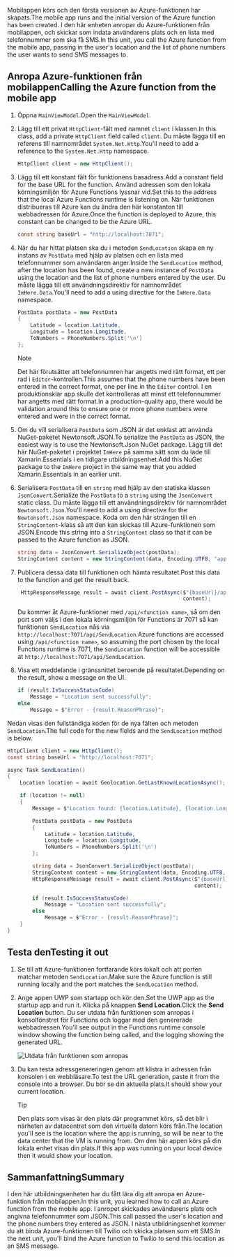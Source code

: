 <span data-ttu-id="65a15-101">Mobilappen körs och den första versionen av Azure-funktionen har skapats.</span><span class="sxs-lookup"><span data-stu-id="65a15-101">The mobile app runs and the initial version of the Azure function has been created.</span></span> <span data-ttu-id="65a15-102">I den här enheten anropar du Azure-funktionen från mobilappen, och skickar som indata användarens plats och en lista med telefonnummer som ska få SMS.</span><span class="sxs-lookup"><span data-stu-id="65a15-102">In this unit, you call the Azure function from the mobile app, passing in the user's location and the list of phone numbers the user wants to send SMS messages to.</span></span>

## <a name="calling-the-azure-function-from-the-mobile-app"></a><span data-ttu-id="65a15-103">Anropa Azure-funktionen från mobilappen</span><span class="sxs-lookup"><span data-stu-id="65a15-103">Calling the Azure function from the mobile app</span></span>

1. <span data-ttu-id="65a15-104">Öppna `MainViewModel`.</span><span class="sxs-lookup"><span data-stu-id="65a15-104">Open the `MainViewModel`.</span></span>

1. <span data-ttu-id="65a15-105">Lägg till ett privat `HttpClient`-fält med namnet `client` i klassen.</span><span class="sxs-lookup"><span data-stu-id="65a15-105">In this class, add a private `HttpClient` field called `client`.</span></span> <span data-ttu-id="65a15-106">Du måste lägga till en referens till namnområdet `System.Net.Http`.</span><span class="sxs-lookup"><span data-stu-id="65a15-106">You'll need to add a reference to the `System.Net.Http` namespace.</span></span>

    ```cs
    HttpClient client = new HttpClient();
    ```

1. <span data-ttu-id="65a15-107">Lägg till ett konstant fält för funktionens basadress.</span><span class="sxs-lookup"><span data-stu-id="65a15-107">Add a constant field for the base URL for the function.</span></span> <span data-ttu-id="65a15-108">Använd adressen som den lokala körningsmiljön för Azure Functions lyssnar vid.</span><span class="sxs-lookup"><span data-stu-id="65a15-108">Set this to the address that the local Azure Functions runtime is listening on.</span></span> <span data-ttu-id="65a15-109">När funktionen distribueras till Azure kan du ändra den här konstanten till webbadressen för Azure.</span><span class="sxs-lookup"><span data-stu-id="65a15-109">Once the function is deployed to Azure, this constant can be changed to be the Azure URL.</span></span>

    ```cs
    const string baseUrl = "http://localhost:7071";
    ```

1. <span data-ttu-id="65a15-110">När du har hittat platsen ska du i metoden `SendLocation` skapa en ny instans av `PostData` med hjälp av platsen och en lista med telefonnummer som användaren anger.</span><span class="sxs-lookup"><span data-stu-id="65a15-110">Inside the `SendLocation` method, after the location has been found, create a new instance of `PostData` using the location and the list of phone numbers entered by the user.</span></span> <span data-ttu-id="65a15-111">Du måste lägga till ett användningsdirektiv för namnområdet `ImHere.Data`.</span><span class="sxs-lookup"><span data-stu-id="65a15-111">You'll need to add a using directive for the `ImHere.Data` namespace.</span></span>

    ```cs
    PostData postData = new PostData
    {
        Latitude = location.Latitude,
        Longitude = location.Longitude,
        ToNumbers = PhoneNumbers.Split('\n')
    };
    ```

    > [!NOTE]
    > <span data-ttu-id="65a15-112">Det här förutsätter att telefonnumren har angetts med rätt format, ett per rad i `Editor`-kontrollen.</span><span class="sxs-lookup"><span data-stu-id="65a15-112">This assumes that the phone numbers have been entered in the correct format, one per line in the `Editor` control.</span></span> <span data-ttu-id="65a15-113">I en produktionsklar app skulle det kontrolleras att minst ett telefonnummer har angetts med rätt format.</span><span class="sxs-lookup"><span data-stu-id="65a15-113">In a production-quality app, there would be validation around this to ensure one or more phone numbers were entered and were in the correct format.</span></span>    
 

1. <span data-ttu-id="65a15-114">Om du vill serialisera `PostData` som JSON är det enklast att använda NuGet-paketet Newtonsoft.JSON.</span><span class="sxs-lookup"><span data-stu-id="65a15-114">To serialize the `PostData` as JSON, the easiest way is to use the Newtonsoft.Json NuGet package.</span></span> <span data-ttu-id="65a15-115">Lägg till det här NuGet-paketet i projektet `ImHere` på samma sätt som du lade till Xamarin.Essentials i en tidigare utbildningsenhet.</span><span class="sxs-lookup"><span data-stu-id="65a15-115">Add this NuGet package to the `ImHere` project in the same way that you added Xamarin.Essentials in an earlier unit.</span></span>

1. <span data-ttu-id="65a15-116">Serialisera `PostData` till en `string` med hjälp av den statiska klassen `JsonConvert`.</span><span class="sxs-lookup"><span data-stu-id="65a15-116">Serialize the `PostData` to a `string` using the `JsonConvert` static class.</span></span> <span data-ttu-id="65a15-117">Du måste lägga till ett användningsdirektiv för namnområdet `Newtonsoft.Json`.</span><span class="sxs-lookup"><span data-stu-id="65a15-117">You'll need to add a using directive for the `Newtonsoft.Json` namespace.</span></span> <span data-ttu-id="65a15-118">Koda om den här strängen till en `StringContent`-klass så att den kan skickas till Azure-funktionen som JSON.</span><span class="sxs-lookup"><span data-stu-id="65a15-118">Encode this string into a `StringContent` class so that it can be passed to the Azure function as JSON.</span></span>

    ```cs
    string data = JsonConvert.SerializeObject(postData);
    StringContent content = new StringContent(data, Encoding.UTF8, "application/json");
    ```

1. <span data-ttu-id="65a15-119">Publicera dessa data till funktionen och hämta resultatet.</span><span class="sxs-lookup"><span data-stu-id="65a15-119">Post this data to the function and get the result back.</span></span>

   ```cs
    HttpResponseMessage result = await client.PostAsync($"{baseUrl}/api/SendLocation",
                                                        content);
   ```

   <span data-ttu-id="65a15-120">Du kommer åt Azure-funktioner med `/api/<function name>`, så om den port som väljs i den lokala körningsmiljön för Functions är 7071 så kan funktionen `SendLocation` nås via `http://localhost:7071/api/SendLocation`.</span><span class="sxs-lookup"><span data-stu-id="65a15-120">Azure functions are accessed using `/api/<function name>`, so assuming the port chosen by the local Functions runtime is 7071, the `SendLocation` function will be accessible at `http://localhost:7071/api/SendLocation`.</span></span>

1. <span data-ttu-id="65a15-121">Visa ett meddelande i gränssnittet beroende på resultatet.</span><span class="sxs-lookup"><span data-stu-id="65a15-121">Depending on the result, show a message on the UI.</span></span>

    ```cs
    if (result.IsSuccessStatusCode)
        Message = "Location sent successfully";
    else
        Message = $"Error - {result.ReasonPhrase}";
    ```

<span data-ttu-id="65a15-122">Nedan visas den fullständiga koden för de nya fälten och metoden `SendLocation`.</span><span class="sxs-lookup"><span data-stu-id="65a15-122">The full code for the new fields and the `SendLocation` method is below.</span></span>

```cs
HttpClient client = new HttpClient();
const string baseUrl = "http://localhost:7071";

async Task SendLocation()
{
    Location location = await Geolocation.GetLastKnownLocationAsync();

    if (location != null)
    {
        Message = $"Location found: {location.Latitude}, {location.Longitude}.";

        PostData postData = new PostData
        {
            Latitude = location.Latitude,
            Longitude = location.Longitude,
            ToNumbers = PhoneNumbers.Split('\n')
        };

        string data = JsonConvert.SerializeObject(postData);
        StringContent content = new StringContent(data, Encoding.UTF8, "application/json");
        HttpResponseMessage result = await client.PostAsync($"{baseUrl}/api/SendLocation",
                                                            content);

        if (result.IsSuccessStatusCode)
            Message = "Location sent successfully";
        else
            Message = $"Error - {result.ReasonPhrase}";
    }
}
```

## <a name="testing-it-out"></a><span data-ttu-id="65a15-123">Testa den</span><span class="sxs-lookup"><span data-stu-id="65a15-123">Testing it out</span></span>

1. <span data-ttu-id="65a15-124">Se till att Azure-funktionen fortfarande körs lokalt och att porten matchar metoden `SendLocation`.</span><span class="sxs-lookup"><span data-stu-id="65a15-124">Make sure the Azure function is still running locally and the port matches the `SendLocation` method.</span></span>

1. <span data-ttu-id="65a15-125">Ange appen UWP som startapp och kör den.</span><span class="sxs-lookup"><span data-stu-id="65a15-125">Set the UWP app as the startup app and run it.</span></span> <span data-ttu-id="65a15-126">Klicka på knappen **Send Location**.</span><span class="sxs-lookup"><span data-stu-id="65a15-126">Click the **Send Location** button.</span></span> <span data-ttu-id="65a15-127">Du ser utdata från funktionen som anropas i konsolfönstret för Functions och loggar med den genererade webbadressen.</span><span class="sxs-lookup"><span data-stu-id="65a15-127">You'll see output in the Functions runtime console window showing the function being called, and the logging showing the generated URL.</span></span>

    ![Utdata från funktionen som anropas](../media/6-function-called.png)

1. <span data-ttu-id="65a15-129">Du kan testa adressgenereringen genom att klistra in adressen från konsolen i en webbläsare.</span><span class="sxs-lookup"><span data-stu-id="65a15-129">To test the URL generation, paste it from the console into a browser.</span></span> <span data-ttu-id="65a15-130">Du bör se din aktuella plats.</span><span class="sxs-lookup"><span data-stu-id="65a15-130">It should show your current location.</span></span>

    > [!TIP]
    > <span data-ttu-id="65a15-131">Den plats som visas är den plats där programmet körs, så det blir i närheten av datacentret som den virtuella datorn körs från.</span><span class="sxs-lookup"><span data-stu-id="65a15-131">The location you'll see is the location where the app is running, so will be near to the data center that the VM is running from.</span></span> <span data-ttu-id="65a15-132">Om den här appen körs på din lokala enhet visas din plats.</span><span class="sxs-lookup"><span data-stu-id="65a15-132">If this app was running on your local device then it would show your location.</span></span>

## <a name="summary"></a><span data-ttu-id="65a15-133">Sammanfattning</span><span class="sxs-lookup"><span data-stu-id="65a15-133">Summary</span></span>

<span data-ttu-id="65a15-134">I den här utbildningsenheten har du fått lära dig att anropa en Azure-funktion från mobilappen.</span><span class="sxs-lookup"><span data-stu-id="65a15-134">In this unit, you learned how to call an Azure function from the mobile app.</span></span> <span data-ttu-id="65a15-135">I anropet skickades användarens plats och angivna telefonnummer som JSON.</span><span class="sxs-lookup"><span data-stu-id="65a15-135">This call passed the user's location and the phone numbers they entered as JSON.</span></span> <span data-ttu-id="65a15-136">I nästa utbildningsenhet kommer du att binda Azure-funktionen till Twilio och skicka platsen som ett SMS.</span><span class="sxs-lookup"><span data-stu-id="65a15-136">In the next unit, you'll bind the Azure function to Twilio to send this location as an SMS message.</span></span>